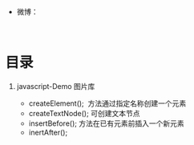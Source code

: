 - 微博：

  ​

# 目录

1. javascript-Demo 图片库

   - createElement();  方法通过指定名称创建一个元素
   - createTextNode();  可创建文本节点
   - insertBefore();  方法在已有元素前插入一个新元素
   - inertAfter();


